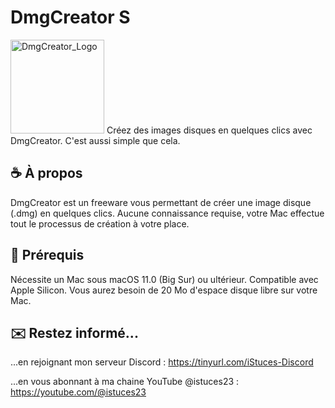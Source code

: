 # DmgCreator S

<img width="150" alt="DmgCreator_Logo" src="https://user-images.githubusercontent.com/108399865/236689341-c70da0e4-c99c-47f9-980d-8a070fbaf443.png">
Créez des images disques en quelques clics avec DmgCreator. C'est aussi simple que cela.

## ☕️ À propos
DmgCreator est un freeware vous permettant de créer une image disque (.dmg) en quelques clics. Aucune connaissance requise, votre Mac effectue tout le processus de création à votre place.

## 🚀 Prérequis
Nécessite un Mac sous macOS 11.0 (Big Sur) ou ultérieur. Compatible avec Apple Silicon.
Vous aurez besoin de 20 Mo d'espace disque libre sur votre Mac.

## ✉️ Restez informé...
...en rejoignant mon serveur Discord : https://tinyurl.com/iStuces-Discord

...en vous abonnant à ma chaine YouTube @istuces23 : https://youtube.com/@istuces23

